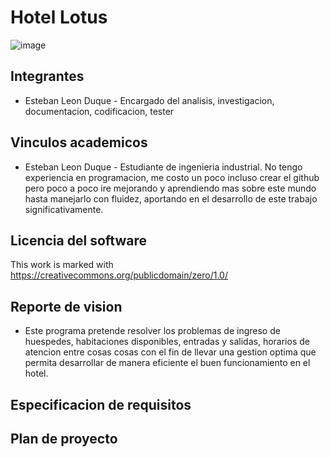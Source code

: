 # Hotel Lotus
![image](https://github.com/user-attachments/assets/fcad322d-600b-4aa1-b1dc-83ef7a7e53da)

## Integrantes
- Esteban Leon Duque - Encargado del analisis, investigacion, documentacion, codificacion, tester
  
## Vinculos academicos 
- Esteban Leon Duque - Estudiante de ingenieria industrial. No tengo experiencia en programacion, me costo un poco incluso crear el github pero poco a poco ire mejorando y aprendiendo mas sobre este mundo hasta manejarlo con fluidez, aportando en el desarrollo de este trabajo significativamente.

## Licencia del software 
This work is marked with  https://creativecommons.org/publicdomain/zero/1.0/

## Reporte de vision
- Este programa pretende resolver los problemas de ingreso de huespedes, habitaciones disponibles, entradas y salidas, horarios de atencion entre cosas cosas con el fin de llevar una gestion optima que permita desarrollar de manera eficiente el buen funcionamiento en el hotel.

## Especificacion de requisitos 

## Plan de proyecto 
